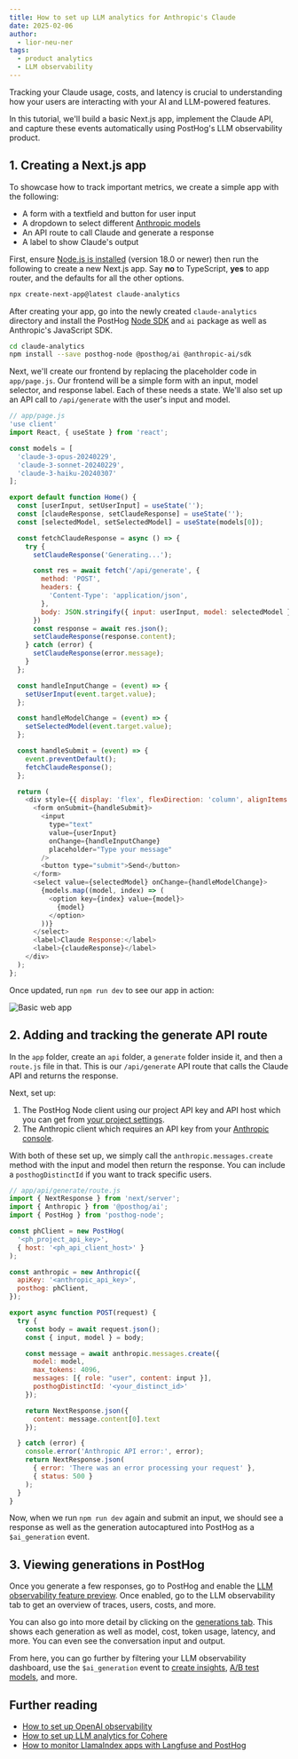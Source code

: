 ```yaml
---
title: How to set up LLM analytics for Anthropic's Claude
date: 2025-02-06
author:
  - lior-neu-ner
tags:
  - product analytics
  - LLM observability
---
```


Tracking your Claude usage, costs, and latency is crucial to understanding how your users are interacting with your AI and LLM-powered features.

In this tutorial, we'll build a basic Next.js app, implement the Claude API, and capture these events automatically using PostHog's LLM observability product.

## 1. Creating a Next.js app

To showcase how to track important metrics, we create a simple app with the following:

- A form with a textfield and button for user input
- A dropdown to select different [Anthropic models](https://docs.anthropic.com/claude/docs/models-overview)
- An API route to call Claude and generate a response
- A label to show Claude's output

First, ensure [Node.js is installed](https://nodejs.dev/en/learn/how-to-install-nodejs/) (version 18.0 or newer) then run the following to create a new Next.js app. Say **no** to TypeScript, **yes** to app router, and the defaults for all the other options.

```bash
npx create-next-app@latest claude-analytics
```

After creating your app, go into the newly created `claude-analytics` directory and install the PostHog [Node SDK](/docs/libraries/node) and `ai` package as well as Anthropic's JavaScript SDK.

```bash
cd claude-analytics
npm install --save posthog-node @posthog/ai @anthropic-ai/sdk
```

Next, we'll create our frontend by replacing the placeholder code in `app/page.js`. Our frontend will be a simple form with an input, model selector, and response label. Each of these needs a state. We'll also set up an API call to `/api/generate` with the user's input and model.

```js
// app/page.js
'use client'
import React, { useState } from 'react';

const models = [
  'claude-3-opus-20240229',
  'claude-3-sonnet-20240229',
  'claude-3-haiku-20240307'
];

export default function Home() {
  const [userInput, setUserInput] = useState('');
  const [claudeResponse, setClaudeResponse] = useState('');
  const [selectedModel, setSelectedModel] = useState(models[0]);

  const fetchClaudeResponse = async () => {
    try {
      setClaudeResponse('Generating...');

      const res = await fetch('/api/generate', {
        method: 'POST',
        headers: {
          'Content-Type': 'application/json',
        },
        body: JSON.stringify({ input: userInput, model: selectedModel }),
      })
      const response = await res.json();
      setClaudeResponse(response.content);
    } catch (error) {
      setClaudeResponse(error.message);
    }
  };

  const handleInputChange = (event) => {
    setUserInput(event.target.value);
  };

  const handleModelChange = (event) => {
    setSelectedModel(event.target.value);
  };

  const handleSubmit = (event) => {
    event.preventDefault();
    fetchClaudeResponse();
  };

  return (
    <div style={{ display: 'flex', flexDirection: 'column', alignItems: 'center', justifyContent: 'center', minHeight: '100vh', gap: '20px' }}>
      <form onSubmit={handleSubmit}>
        <input
          type="text"
          value={userInput}
          onChange={handleInputChange}
          placeholder="Type your message"
        />
        <button type="submit">Send</button>
      </form>
      <select value={selectedModel} onChange={handleModelChange}>
        {models.map((model, index) => (
          <option key={index} value={model}>
            {model}
          </option>
        ))}
      </select>
      <label>Claude Response:</label>
      <label>{claudeResponse}</label>
    </div>
  );
};

```

Once updated, run `npm run dev` to see our app in action:

![Basic web app](https://res.cloudinary.com/dmukukwp6/image/upload/Clean_Shot_2025_02_05_at_09_44_502x_bad984900d.png)

## 2. Adding and tracking the generate API route

In the `app` folder, create an `api` folder, a `generate` folder inside it, and then a `route.js` file in that. This is our `/api/generate` API route that calls the Claude API and returns the response.

Next, set up:

1. The PostHog Node client using our project API key and API host which you can get from [your project settings](https://us.posthog.com/settings/project).
2. The Anthropic client which requires an API key from your [Anthropic console](https://console.anthropic.com/settings/keys).

With both of these set up, we simply call the `anthropic.messages.create` method with the input and model then return the response. You can include a `posthogDistinctId` if you want to track specific users. 

```js
// app/api/generate/route.js
import { NextResponse } from 'next/server';
import { Anthropic } from '@posthog/ai';
import { PostHog } from 'posthog-node';

const phClient = new PostHog(
  '<ph_project_api_key>',
  { host: '<ph_api_client_host>' }
);

const anthropic = new Anthropic({
  apiKey: '<anthropic_api_key>',
  posthog: phClient,
});

export async function POST(request) {
  try {
    const body = await request.json();
    const { input, model } = body;

    const message = await anthropic.messages.create({
      model: model,
      max_tokens: 4096,
      messages: [{ role: "user", content: input }],
      posthogDistinctId: '<your_distinct_id>'
    });

    return NextResponse.json({
      content: message.content[0].text
    });

  } catch (error) {
    console.error('Anthropic API error:', error);
    return NextResponse.json(
      { error: 'There was an error processing your request' },
      { status: 500 }
    );
  }
}

```

Now, when we run `npm run dev` again and submit an input, we should see a response as well as the generation autocaptured into PostHog as a `$ai_generation` event.
<ProductScreenshot
    imageLight="https://res.cloudinary.com/dmukukwp6/image/upload/Clean_Shot_2025_02_05_at_09_49_48_2x_f3a541eeee.png"
    imageDark="https://res.cloudinary.com/dmukukwp6/image/upload/Clean_Shot_2025_02_05_at_09_49_33_2x_8acd393cac.png"
    alt="Generated response" 
    classes="rounded"
/>

## 3. Viewing generations in PostHog

Once you generate a few responses, go to PostHog and enable the [LLM observability feature preview](https://app.posthog.com/settings/user-feature-previews%3Allm-observability). Once enabled, go to the LLM observability tab to get an overview of traces, users, costs, and more.

<ProductScreenshot
    imageLight="https://res.cloudinary.com/dmukukwp6/image/upload/Clean_Shot_2025_02_05_at_10_00_08_2x_a4773a9cd5.png"
    imageDark="https://res.cloudinary.com/dmukukwp6/image/upload/Clean_Shot_2025_02_05_at_10_00_30_2x_5aa813c995.png"
    alt="LLM observability dashboard"
    classes="rounded"
/>

You can also go into more detail by clicking on the [generations tab](https://us.posthog.com/llm-observability/generations). This shows each generation as well as model, cost, token usage, latency, and more. You can even see the conversation input and output.

<ProductScreenshot
    imageLight="https://res.cloudinary.com/dmukukwp6/image/upload/Clean_Shot_2025_02_05_at_10_04_35_2x_2dbca9be6b.png"
    imageDark="https://res.cloudinary.com/dmukukwp6/image/upload/Clean_Shot_2025_02_05_at_10_04_16_2x_dc42a287a5.png"
    alt="LLM generations list"
    classes="rounded"
/>

From here, you can go further by filtering your LLM observability dashboard, use the `$ai_generation` event to [create insights](/docs/product-analytics/insights), [A/B test models](/tutorials/llm-ab-tests), and more.

## Further reading

- [How to set up OpenAI observability](/tutorials/openai-observability)
- [How to set up LLM analytics for Cohere](/tutorials/cohere-analytics)
- [How to monitor LlamaIndex apps with Langfuse and PostHog](/tutorials/monitor-llama-index-with-langfuse)